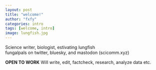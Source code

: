 ```yaml
---
layout: post
title: "welcome!"
author: "fxfy"
categories: intro
tags: [welcome, intro]
image: lungfish.jpg
---
```

Science writer, biologist, estivating lungfish \
fungalpals on twitter, bluesky, and mastodon (scicomm.xyz)

**OPEN TO WORK** Will write, edit, factcheck, research, analyze data etc. 
